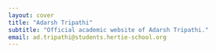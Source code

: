 ```yaml
---
layout: cover
title: "Adarsh Tripathi"
subtitle: "Official academic website of Adarsh Tripathi."
email: ad.tripathi@students.hertie-school.org
---
```


<!-- You can add a short tagline or leave this blank for a clean look. -->
